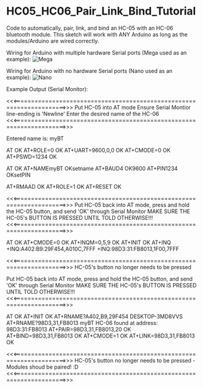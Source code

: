 # HC05_HC06_Pair_Link_Bind_Tutorial
Code to automatically, pair, link, and bind an HC-05 with an HC-06 bluetooth module. This sketch will work with ANY Arduino as long as the modules/Arduino are wired correctly.


Wiring for Arduino with multiple hardware Serial ports (Mega used as an example):
![Mega](https://user-images.githubusercontent.com/20977405/55363612-9fe16380-54ab-11e9-859e-104b55b5ee62.png)


Wiring for Arduino with no hardware Serial ports (Nano used as an example):
![Nano](https://user-images.githubusercontent.com/20977405/55363613-9fe16380-54ab-11e9-8922-9764f44430b0.png)

Example Output (Serial Monitor):

<<<=====================================================================>>>
Put HC-05 into AT mode
Ensure Serial Montior line-ending is 'Newline'
Enter the desired name of the HC-06
<<<=====================================================================>>>

Entered name is: myBT

AT
OK
AT+ROLE=0
OK
AT+UART=9600,0,0
OK
AT+CMODE=0
OK
AT+PSWD=1234
OK

AT
OK
AT+NAMEmyBT
OKsetname
AT+BAUD4
OK9600
AT+PIN1234
OKsetPIN

AT+RMAAD
OK
AT+ROLE=1
OK
AT+RESET
OK

<<<=====================================================================>>>
Put HC-05 back into AT mode, press and hold the HC-05 button, and send 'OK' through Serial Monitor
   MAKE SURE THE HC-05's BUTTON IS PRESSED UNTIL TOLD OTHERWISE!!!
<<<=====================================================================>>>

AT
OK
AT+CMODE=0
OK
AT+INQM=0,5,9
OK
AT+INIT
OK
AT+INQ
+INQ:A402:B9:29F454,A010C,7FFF
+INQ:98D3:31:FB8013,1F00,7FFF

<<<=====================================================================>>>
HC-05's button no longer needs to be pressed

Put HC-05 back into AT mode, press and hold the HC-05 button, and send 'OK' through Serial Monitor
   MAKE SURE THE HC-05's BUTTON IS PRESSED UNTIL TOLD OTHERWISE!!!
<<<=====================================================================>>>

AT
OK
AT+INIT
OK
AT+RNAME?A402,B9,29F454
DESKTOP-3MD8VVS
AT+RNAME?98D3,31,FB8013
myBT
   HC-06 found at address: 98D3:31:FB8013
AT+PAIR=98D3,31,FB8013,20
OK
AT+BIND=98D3,31,FB8013
OK
AT+CMODE=1
OK
AT+LINK=98D3,31,FB8013
OK

<<<=====================================================================>>>
HC-05's button no longer needs to be pressed - Modules shoud be paired! :D
<<<=====================================================================>>>
